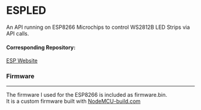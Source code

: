 # ESPLED
An API running on ESP8266 Microchips to control WS2812B LED Strips via API calls.

#### Corresponding Repository:
[ESP Website](https://github.com/marcleibold/espwebsite)

### Firmware
---
The firmware I used for the ESP8266 is included as firmware.bin.\
It is a custom firmware built with [NodeMCU-build.com](https://nodemcu-build.com/)